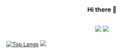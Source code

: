 <div align="center">

  ### Hi there 👋
  <a href="https://github.com/imchanghwan"><img src="https://hits.seeyoufarm.com/api/count/incr/badge.svg?url=https%3A%2F%2Fgithub.com%2Fimchanghwan&count_bg=%23E30DCC&title_bg=%23000000&icon=github.svg&icon_color=%23E7E7E7&title=hits&edge_flat=false"/></a> 
  <a href="https://blog.naver.com/im_changhwan"><img src="https://img.shields.io/badge/Blog-03C75A?style=flat-square&logo=naver&logoColor=white"/></a>
  ---
  
</div>

[![Top Langs](https://github-readme-stats.vercel.app/api/top-langs/?username=imchanghwan&layout=compact&theme=dark)](https://github.com/anuraghazra/github-readme-stats)
<a href="https://solved.ac/ckdghks0317"><img src="http://mazassumnida.wtf/api/v2/generate_badge?boj=ckdghks0317&theme=dark"/></a>



<!--
**imchanghwan/imchanghwan** is a ✨ _special_ ✨ repository because its `README.md` (this file) appears on your GitHub profile.

Here are some ideas to get you started:

- 🔭 I’m currently working on ...
- 🌱 I’m currently learning ...
- 👯 I’m looking to collaborate on ...
- 🤔 I’m looking for help with ...
- 💬 Ask me about ...
- 📫 How to reach me: ...
- 😄 Pronouns: ...
- ⚡ Fun fact: ...
-->
